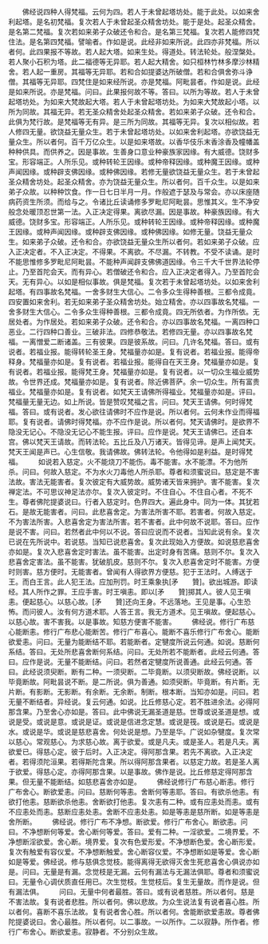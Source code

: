 <!-- { "loadSidebar": true } -->
　　佛经说四种人得梵福。云何为四。若人于未曾起塔坊处。能于此处。以如来舍利起塔。是名初梵福。复次若人于未曾起圣众精舍坊处。能于是处。起圣众精舍。是名第二梵福。复次若如来弟子众破还令和合。是名第三梵福。复次若人能修四梵住法。是名第四梵福。譬喻者。作如是说。此经非如来所说。此四亦非梵福。所以者何。此四果报不等故。若人起大塔。如来生处。得道处。转法轮处。般涅槃处。若人聚小石积为塔。此二福德等无异耶。若人起大精舍。如只桓林竹林多摩沙林精舍。若人起一重房。其福等无异耶。若和合如提婆达所破僧。若和合俱舍弥斗诤僧。其福等无异耶。四梵住是如来经所说。亦是梵福。阿毗昙者。作如是说。此经是如来所说。亦是梵福。问曰。此果报何故不等。答曰。以所为等故。若人于未曾起塔坊处。为如来大梵故起大塔。若人于未曾起塔坊处。为如来大梵故起小塔。以所为同故。其福无异。若无圣众精舍处起圣众精舍。若如来弟子众破。还令和合。此俱为梵行故。是梵福等无有异。是三所为同故。其福等无异。复次以相似故。若人修四无量。欲饶益无量众生。若于未曾起塔坊处。以如来舍利起塔。亦欲饶益无量众生。所以者何。百千万亿众生。以是如来塔故。以香华伎乐末香涂香及幢幡盖种种供具。而供养之。因是事故。生善身口意业种豪族家因缘。有大威德。饶财多宝。形容端正。人所乐见。或种转轮王因缘。或种帝释因缘。或种魔王因缘。或种声闻因缘。或种辟支佛因缘。或种佛因缘。若修无量欲饶益无量众生。若于未曾起圣众精舍坊处。起圣众精舍。亦为饶益无量众生。所以者何。百千众生。以是如来弟子众故。以种种饮食。作一日七日半月一月。作般遮于瑟及与常会。亦以床座随病药资生所须。而给与之。令诸比丘读诵修多罗毗尼阿毗昙。思惟其义。生不净安般念处暖顶忍世第一法。入正决定得果。离欲尽漏。因是事故。种豪族因缘。有大威德。饶财多宝。形容端正。人所乐见。或种转轮王因缘。或种帝释因缘。或种魔王因缘。或种声闻因缘。或种辟支佛因缘。或种佛因缘。如修无量。饶益无量众生。如来弟子众破。还令和合。亦欲饶益无量众生所以者何。若如来弟子众破。应入正决定者。不入正决定。不得果。不离欲。不尽漏。不转教。不受不读诵。是时不能思惟修多罗毗尼阿毗昙。不能种声闻辟支佛佛道因缘。令三千大千世界法轮停止。乃至首陀会天。而有异心。若僧破还令和合。应入正决定者得入。乃至首陀会天。无有异心。以如是相似事故。俱是梵福。复次若于未曾起塔坊处。以如来舍利起塔。有四事故名梵福。一舍多财生大信心。二令多众生得种善根。三都令成竟。四安置如来舍利。若无如来弟子圣众精舍坊处。始立精舍。亦以四事故名梵福。一舍多财生大信心。二令多众生得种善根。三都令成竟。四无所依者。为作所依。无居处者。为作居处。若如来弟子众破。还令和合。亦以四事故名梵福。一离四种口恶业。二行四种口善业。三破非法。四修恭敬法。若修四无量。亦以四事故名梵福。一离憎爱二断诸盖。三有彼果。四是彼系故。问曰。几许名梵福。答曰。或有说者。若福业报。能得转轮圣王身。梵福量亦如是。复有说者。若福业报。能得帝释身。梵福量亦如是。复有说者。若福业报。能得自在天王身。梵福量亦如是。复有说者。若福业报。能得梵王身。梵福量亦如是。复有说者。以一切众生福业威势故。令世界还成。梵福量亦如是。复有说者。除近佛菩萨。余一切众生。所有富贵福业。梵福量亦如是。复有说者。如梵天王请佛所得福业。梵福量亦如是。评曰。梵福量无量无边。如上所说。皆是赞叹梵福之言。问曰。梵天王请佛。何时得梵福。答曰。或有说者。发心欲往请佛时不应作是说。所以者何。云何未作业而得福耶。复有说者。请佛时得梵福。亦不应作是说。所以者何。梵天请佛时。是欲界不隐没无记心。不隐没无记心不能生报。评曰。应作是说。梵天王请佛已。还自本宫。佛以梵天王请故。而转法轮。五比丘及八万诸天。皆得见谛。是声上闻梵天。梵天王闻是声已。心生信敬。我请佛故。佛转法轮。令他得如是利益。是时得梵福。
　　如说若入慈定。火不能烧刀不能伤。毒不能害。水不能漂。不为他所杀。问曰。何故入慈定。不为水火刀毒他人所杀耶。尊者和须蜜说曰。慈定是不害法故。害法无能害者。复次彼定有大威势故。威势诸天皆来拥护。害不能害。复次禅定法。不可思议神足法亦尔。复次入彼定时。不住自心。不住自心者。不死不生。尊者佛陀提婆说曰。行者入慈定时。色界四大。遍此身中。同为一体。其犹若石。是故无能害者。问曰。此悲喜舍定。为害法所害不耶。若害者。何故入慈定。不为害法所害。入悲喜舍定为害法所害。若不害者。此中何故不说耶。答曰。应作是说不害。问曰。若然者此中何以不说。答曰应说而不说者。当知此说有余。复次已说在先所说中。若说慈。当知已说悲喜舍。复次此现始入方便故。如说慈悲喜舍亦如是。复次入悲喜舍定时害法。虽不能害。出定时身有苦痛。慈则不尔。复次入悲喜舍定害法。虽不能害。犹破肌皮。慈则不尔。复次入悲喜舍定时不能害。方便时则害。慈方便时。无能害者。曾闻有人得欲界方便慈。犯于王法时。人缚送于王。而白王言。此人犯王法。应加刑罚。时王乘象执[矛　　贊]。欲出城游。即读经。其人所作之罪。王应手害。时王嗔恚。即以[矛　　贊]掷其人。彼人见王嗔恚。便起慈心。以慈心故。[矛　　贊]还向王身。不远落地。王见是事。心生恐怖。而问彼人。汝有何方道术耶。人答王言。我无方道术。见王嗔故。便起慈心。以慈心故。害不害我。以是事故。知慈方便害不能害。
　　佛经说。修行广布慈心能断恚。修行广布悲心能断苦。修行广布喜心。能断不喜乐修行广布舍心。能断欲爱恚。问曰。无量为能断结不耶。若能断者。定犍度所说云何通。如说。慈断何系结。答曰。无处所悲喜舍断何系结。问曰。无处所若不能断者。此经云何通。答曰。应作是说。无量不能断结。问曰。若然者定犍度所说善通。此经云何通。答曰。此经说须臾断。断有二种。一须臾断。二毕竟断。以须臾断故。佛经说断。以毕竟断故。阿毗昙说不断。是二所说。俱为善通。如须臾断。毕竟断。有片断。无片断。有影断。无影断。有余断。无余断。制断。根本断。当知亦如是。问曰。若无量不断结者。异经说。复云何通。如说。比丘修慈心定。若不胜进余法。必得阿那含果。乃至舍心亦如是。答曰。此中佛说无漏圣道是慈。世尊或说圣道是想。或说是受。或说是意。或说是证。或说是信进念定慧。或说是筏。或说是石。或说是水。或说是华。或说是慈悲喜舍。何处说是想。乃至是华。广说如杂犍度。复次常以慈心。常观慈心。为求慈心故。离于欲爱。或是凡夫。或是圣人。若是凡夫。离欲爱已。得慈心定。彼于后时。入正决定。得阿那含果。若先不离欲。入正决定者。若得须陀洹果。若得斯陀含果。所以得阿那含果者。以慈定力故。若是圣人离于欲爱。得慈心定。亦得阿那含果。以是事故。佛作是说。比丘修慈定得阿那含果。但无量不能断结。如慈悲喜舍亦如是。
　　佛经说修行广布慈心断恚。修行广布舍心。断欲爱恚。问曰。慈断何等恚。舍断何等恚耶。答曰。有欲杀他恚。有欲打他恚。慈断欲杀他恚。舍断欲打他恚。复次恚有二种。或有应恚处而恚。或有不应恚处而恚。慈断应恚处恚。舍断不应恚处恚。如是等恚是慈所断。如是等恚是舍所断。
　　佛经说。修行广布不净想。断欲爱。修行广布舍心。断欲恚。问曰。不净想断何等爱。舍心断何等爱。答曰。爱有二种。一淫欲爱。二境界爱。不净想断淫欲爱。舍心断。境界爱。复次有色爱形爱。不净想断色爱。舍心断形爱。复次有触爱有容仪爱。不净想断触爱。舍心断容仪爱。不净想断如是等爱。舍心断如是等爱。佛经说。修与慈俱念觉枝。能得离得无欲得灭舍生死悲喜舍心俱说亦如是。问曰。无量是有漏。念觉枝是无漏。云何有漏法与无漏法俱耶。尊者和须蜜说曰。无量令心调伏质直任用已。次生觉枝。生觉枝后。复生无量故。而作是说。但有漏法俱。
　　问曰。无量中何者最胜。答曰。或有说者慈胜。所以者何。慈是不害法故。复有说者悲胜。所以者何。佛以悲故。为众生说法复有说者喜心胜。所以者何。喜断不喜乐法故。复有说者舍心胜。所以者何。舍能断欲爱恚故。尊者佛陀提婆说曰。舍心最胜。所以者何。以二事故。一以所作。二以寂静。所作者。修行广布舍心。断欲爱恚。寂静者。不分别众生故。
